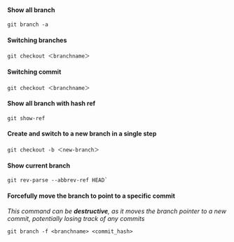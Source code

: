 
#### Show all branch 
```
git branch -a
```

#### Switching branches
```
git checkout ＜branchname＞
```

#### Switching commit 
```
git checkout ＜branchname＞
```

#### Show all branch with hash ref
```
git show-ref
```

#### Create and switch to a new branch in a single step
```
git checkout -b ＜new-branch＞
```

#### Show current branch 
```
git rev-parse --abbrev-ref HEAD`
```

#### Forcefully move the branch to point to a specific commit
*This command can be **destructive**, as it moves the branch pointer to a new commit, potentially losing track of any commits*
```
git branch -f <branchname> <commit_hash>
```

